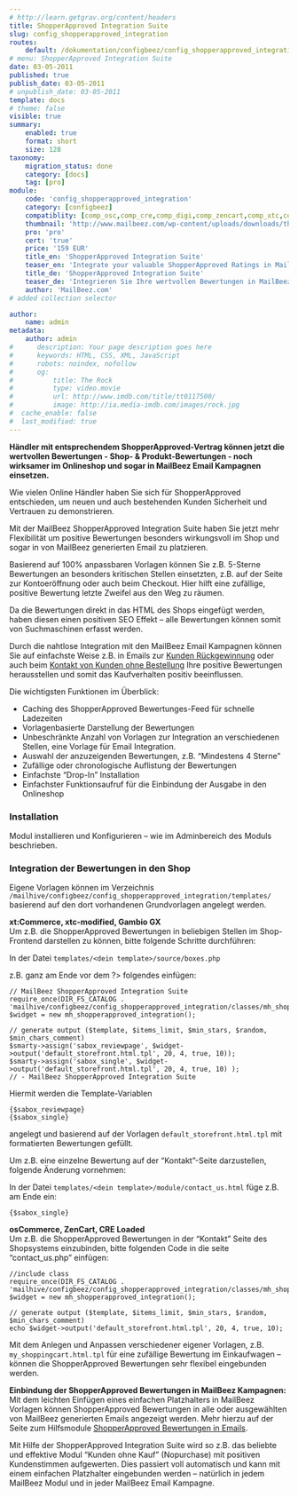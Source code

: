 ```yaml
---
# http://learn.getgrav.org/content/headers
title: ShopperApproved Integration Suite
slug: config_shopperapproved_integration
routes:
    default: /dokumentation/configbeez/config_shopperapproved_integration
# menu: ShopperApproved Integration Suite
date: 03-05-2011
published: true
publish_date: 03-05-2011
# unpublish_date: 03-05-2011
template: docs
# theme: false
visible: true
summary:
    enabled: true
    format: short
    size: 128
taxonomy:
    migration_status: done
    category: [docs]
    tag: [pro]
module:
    code: 'config_shopperapproved_integration'
    category: [configbeez]
    compatiblity: [comp_osc,comp_cre,comp_digi,comp_zencart,comp_xtc,comp_xtcm2,comp_gambio]
    thumbnail: 'http://www.mailbeez.com/wp-content/uploads/downloads/thumbnails/2011/03/top_64.png'
    pro: 'pro'
    cert: 'true'
    price: '159 EUR'
    title_en: 'ShopperApproved Integration Suite'
    teaser_en: 'Integrate your valuable ShopperApproved Ratings in MailBeez Campaigs and your Storefront (SEO)'
    title_de: 'ShopperApproved Integration Suite'
    teaser_de: 'Integrieren Sie Ihre wertvollen Bewertungen in MailBeez Kampagnen und den Shop (SEO)'
    author: 'MailBeez.com'
# added collection selector

author:
    name: admin
metadata:
    author: admin
#      description: Your page description goes here
#      keywords: HTML, CSS, XML, JavaScript
#      robots: noindex, nofollow
#      og:
#          title: The Rock
#          type: video.movie
#          url: http://www.imdb.com/title/tt0117500/
#          image: http://ia.media-imdb.com/images/rock.jpg
#  cache_enable: false
#  last_modified: true
---
```


**Händler mit entsprechendem ShopperApproved-Vertrag können jetzt die wertvollen Bewertungen - Shop- & Produkt-Bewertungen - noch wirksamer im Onlineshop und sogar in MailBeez Email Kampagnen einsetzen.**

Wie vielen Online Händler haben Sie sich für ShopperApproved entschieden, um neuen und auch bestehenden Kunden Sicherheit und Vertrauen zu demonstrieren.

Mit der MailBeez ShopperApproved Integration Suite haben Sie jetzt mehr Flexibilität um positive Bewertungen besonders wirkungsvoll im Shop und sogar in von MailBeez generierten Email zu platzieren.

Basierend auf 100% anpassbaren Vorlagen können Sie z.B. 5-Sterne Bewertungen an besonders kritischen Stellen einsetzten, z.B. auf der Seite zur Kontoeröffnung oder auch beim Checkout. Hier hilft eine zufällige, positive Bewertung letzte Zweifel aus den Weg zu räumen.

Da die Bewertungen direkt in das HTML des Shops eingefügt werden, haben diesen einen positiven SEO Effekt – alle Bewertungen können somit von Suchmaschinen erfasst werden.

Durch die nahtlose Integration mit den MailBeez Email Kampagnen können Sie auf einfachste Weise z.B. in Emails zur [Kunden Rückgewinnung](/dokumentation/mailbeez/winback_advanced/ "Winback Advanced") oder auch beim [Kontakt von Kunden ohne Bestellung](/dokumentation/mailbeez/nopurchase_advanced/ "No Purchase Advanced") Ihre positive Bewertungen herausstellen und somit das Kaufverhalten positiv beeinflussen.

Die wichtigsten Funktionen im Überblick:

- Caching des ShopperApproved Bewertunges-Feed für schnelle Ladezeiten
- Vorlagenbasierte Darstellung der Bewertungen
- Unbeschränkte Anzahl von Vorlagen zur Integration an verschiedenen Stellen, eine Vorlage für Email Integration.
- Auswahl der anzuzeigenden Bewertungen, z.B. “Mindestens 4 Sterne”
- Zufällige oder chronologische Auflistung der Bewertungen
- Einfachste “Drop-In” Installation
- Einfachster Funktionsaufruf für die Einbindung der Ausgabe in den Onlineshop


### Installation

Modul installieren und Konfigurieren – wie im Adminbereich des Moduls beschrieben.  


### Integration der Bewertungen in den Shop

Eigene Vorlagen können im Verzeichnis 
`/mailhive/configbeez/config_shopperapproved_integration/templates/` 
basierend auf den dort vorhandenen Grundvorlagen angelegt werden.


**xt:Commerce, xtc-modified, Gambio GX**  
Um z.B. die ShopperApproved Bewertungen in beliebigen Stellen im Shop-Frontend darstellen zu können, bitte folgende Schritte durchführen:

In der Datei `templates/<dein template>/source/boxes.php`

z.B. ganz am Ende vor dem ?> folgendes einfügen:

```
// MailBeez ShopperApproved Integration Suite
require_once(DIR_FS_CATALOG . 'mailhive/configbeez/config_shopperapproved_integration/classes/mh_shopperapproved_integration.php');
$widget = new mh_shopperapproved_integration();

// generate output ($template, $items_limit, $min_stars, $random, $min_chars_comment)
$smarty->assign('sabox_reviewpage', $widget->output('default_storefront.html.tpl', 20, 4, true, 10));
$smarty->assign('sabox_single', $widget->output('default_storefront.html.tpl', 20, 4, true, 10) );
// - MailBeez ShopperApproved Integration Suite
```


Hiermit werden die Template-Variablen

```
{$sabox_reviewpage}
{$sabox_single}
```

angelegt und basierend auf der Vorlagen `default_storefront.html.tpl` mit formatierten Bewertungen gefüllt.

Um z.B. eine einzelne Bewertung auf der “Kontakt”-Seite darzustellen, folgende Änderung vornehmen:

In der Datei `templates/<dein template>/module/contact_us.html` füge z.B. am Ende ein:
```
{$sabox_single}
```
 

**osCommerce, ZenCart, CRE Loaded**  
Um z.B. die ShopperApproved Bewertungen in der “Kontakt” Seite des Shopsystems einzubinden, bitte folgenden Code in die seite “contact_us.php” einfügen:

```
//include class
require_once(DIR_FS_CATALOG . 'mailhive/configbeez/config_shopperapproved_integration/classes/mh_shopperapproved_integration.php');
$widget = new mh_shopperapproved_integration();

// generate output ($template, $items_limit, $min_stars, $random, $min_chars_comment)
echo $widget->output('default_storefront.html.tpl', 20, 4, true, 10);

```



Mit dem Anlegen und Anpassen verschiedener eigener Vorlagen, z.B. `my_shoppingcart.html.tpl` für eine zufällige Bewertung im Einkaufwagen – können die ShopperApproved Bewertungen sehr flexibel eingebunden werden.

**Einbindung der ShopperApproved Bewertungen in MailBeez Kampagnen:**  
Mit dem leichten Einfügen eines einfachen Platzhalters in MailBeez Vorlagen können ShopperApproved Bewertungen in alle oder ausgewählten von MailBeez generierten Emails angezeigt werden. Mehr hierzu auf der Seite zum Hilfsmodule [ShopperApproved Bewertungen in Emails](/dokumentation/filterbeez/filter_add_shopperapproved/ "ShopperApproved Bewertungen in Emails").

Mit Hilfe der ShopperApproved Integration Suite wird so z.B. das beliebte und effektive Modul “Kunden ohne Kauf” (Nopurchase) mit positiven Kundenstimmen aufgewerten. Dies passiert voll automatisch und kann mit einem einfachen Platzhalter eingebunden werden – natürlich in jedem MailBeez Modul und in jeder MailBeez Email Kampagne.
